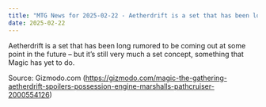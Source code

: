 ```yaml
---
title: "MTG News for 2025-02-22 - Aetherdrift is a set that has been long rumored to..."
date: 2025-02-22
---
```


Aetherdrift is a set that has been long rumored to be coming out at some point in the future – but it’s still very much a set concept, something that Magic has yet to do.

Source: Gizmodo.com (https://gizmodo.com/magic-the-gathering-aetherdrift-spoilers-possession-engine-marshalls-pathcruiser-2000554126)
